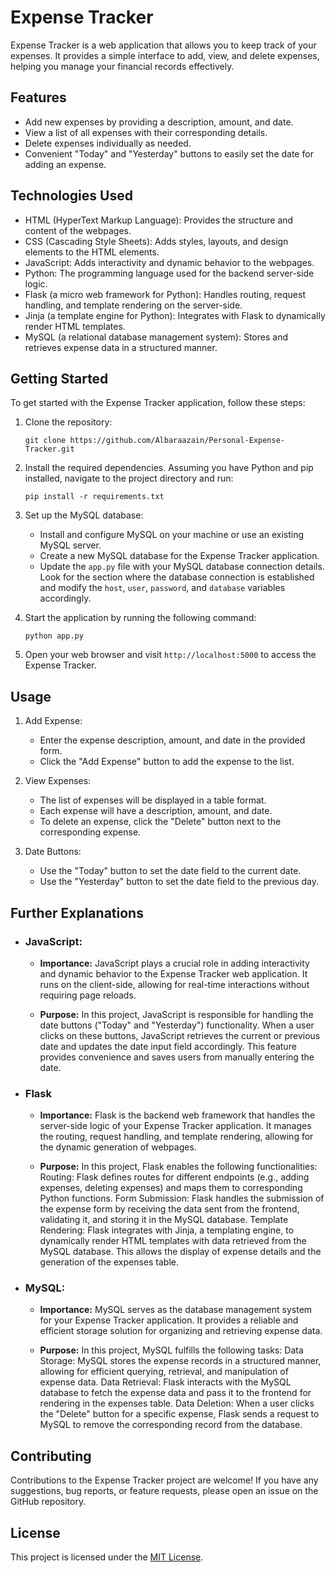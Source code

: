 
# Expense Tracker

Expense Tracker is a web application that allows you to keep track of your expenses. It provides a simple interface to add, view, and delete expenses, helping you manage your financial records effectively.

## Features

- Add new expenses by providing a description, amount, and date.
- View a list of all expenses with their corresponding details.
- Delete expenses individually as needed.
- Convenient "Today" and "Yesterday" buttons to easily set the date for adding an expense.

## Technologies Used

- HTML (HyperText Markup Language): Provides the structure and content of the webpages.
- CSS (Cascading Style Sheets): Adds styles, layouts, and design elements to the HTML elements.
- JavaScript: Adds interactivity and dynamic behavior to the webpages.
- Python: The programming language used for the backend server-side logic.
- Flask (a micro web framework for Python): Handles routing, request handling, and template rendering on the server-side.
- Jinja (a template engine for Python): Integrates with Flask to dynamically render HTML templates.
- MySQL (a relational database management system): Stores and retrieves expense data in a structured manner.

## Getting Started

To get started with the Expense Tracker application, follow these steps:

1. Clone the repository:
   ```
   git clone https://github.com/Albaraazain/Personal-Expense-Tracker.git
   ```

2. Install the required dependencies. Assuming you have Python and pip installed, navigate to the project directory and run:
   ```
   pip install -r requirements.txt
   ```

3. Set up the MySQL database:
   - Install and configure MySQL on your machine or use an existing MySQL server.
   - Create a new MySQL database for the Expense Tracker application.
   - Update the `app.py` file with your MySQL database connection details. Look for the section where the database connection is established and modify the `host`, `user`, `password`, and `database` variables accordingly.

4. Start the application by running the following command:
   ```
   python app.py
   ```

5. Open your web browser and visit `http://localhost:5000` to access the Expense Tracker.

## Usage

1. Add Expense:
   - Enter the expense description, amount, and date in the provided form.
   - Click the "Add Expense" button to add the expense to the list.

2. View Expenses:
   - The list of expenses will be displayed in a table format.
   - Each expense will have a description, amount, and date.
   - To delete an expense, click the "Delete" button next to the corresponding expense.

3. Date Buttons:
   - Use the "Today" button to set the date field to the current date.
   - Use the "Yesterday" button to set the date field to the previous day.

## Further Explanations


- ### JavaScript:

  - **Importance:** JavaScript plays a crucial role in adding interactivity and dynamic behavior to the Expense Tracker web application. It runs on the client-side, allowing for real-time interactions without requiring page reloads.
   
  - **Purpose:** In this project, JavaScript is responsible for handling the date buttons ("Today" and "Yesterday") functionality. When a user clicks on these buttons, JavaScript retrieves the current or previous date and updates the date input field accordingly. This feature provides convenience and saves users from manually entering the date.
  
- ### Flask

  - **Importance:** Flask is the backend web framework that handles the server-side logic of your Expense Tracker application. It manages the routing, request handling, and template rendering, allowing for the dynamic generation of webpages.
  
  - **Purpose:** In this project, Flask enables the following functionalities:
  Routing: Flask defines routes for different endpoints (e.g., adding expenses, deleting expenses) and maps them to corresponding Python functions.
  Form Submission: Flask handles the submission of the expense form by receiving the data sent from the frontend, validating it, and storing it in the MySQL database.
  Template Rendering: Flask integrates with Jinja, a templating engine, to dynamically render HTML templates with data retrieved from the MySQL database. This allows the display of expense details and the generation of the expenses table.
  
- ### MySQL:

  - **Importance:** MySQL serves as the database management system for your Expense Tracker application. It provides a reliable and efficient storage solution for organizing and retrieving expense data.
  
  - **Purpose:** In this project, MySQL fulfills the following tasks:
  Data Storage: MySQL stores the expense records in a structured manner, allowing for efficient querying, retrieval, and manipulation of expense data.
  Data Retrieval: Flask interacts with the MySQL database to fetch the expense data and pass it to the frontend for rendering in the expenses table.
  Data Deletion: When a user clicks the "Delete" button for a specific expense, Flask sends a request to MySQL to remove the corresponding record from the database.


## Contributing

Contributions to the Expense Tracker project are welcome! If you have any suggestions, bug reports, or feature requests, please open an issue on the GitHub repository.

## License

This project is licensed under the [MIT License](LICENSE).

